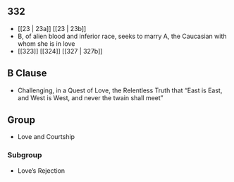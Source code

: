 ## 332
- [[23 | 23a]] [[23 | 23b]] 
- B, of alien blood and inferior race, seeks to marry A, the Caucasian with whom she is in love
- [[323]] [[324]] [[327 | 327b]] 

## B Clause
- Challenging, in a Quest of Love, the Relentless Truth that “East is East, and West is West, and never the twain shall meet”

## Group
- Love and Courtship

### Subgroup
- Love’s Rejection

